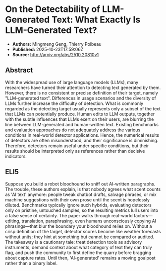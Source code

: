 # On the Detectability of LLM-Generated Text: What Exactly Is LLM-Generated Text?

- **Authors:** Mingmeng Geng, Thierry Poibeau
- **Published:** 2025-10-23T17:59:06Z
- **Source:** http://arxiv.org/abs/2510.20810v1

## Abstract
With the widespread use of large language models (LLMs), many researchers
have turned their attention to detecting text generated by them. However, there
is no consistent or precise definition of their target, namely "LLM-generated
text". Differences in usage scenarios and the diversity of LLMs further
increase the difficulty of detection. What is commonly regarded as the
detecting target usually represents only a subset of the text that LLMs can
potentially produce. Human edits to LLM outputs, together with the subtle
influences that LLMs exert on their users, are blurring the line between
LLM-generated and human-written text. Existing benchmarks and evaluation
approaches do not adequately address the various conditions in real-world
detector applications. Hence, the numerical results of detectors are often
misunderstood, and their significance is diminishing. Therefore, detectors
remain useful under specific conditions, but their results should be
interpreted only as references rather than decisive indicators.

## ELI5
Suppose you build a robot bloodhound to sniff out AI-written paragraphs. The trouble, these authors explain, is that nobody agrees what scent counts as 'AI text' anymore: people tweak chatbot drafts, salvage phrases, or mix machine suggestions with their own prose until the scent is hopelessly diluted. Benchmarks typically ignore such hybrids, evaluating detectors only on pristine, untouched samples, so the resulting metrics lull users into a false sense of certainty. The paper walks through real-world factors—editing, translation, paraphrasing, even humans unconsciously copying AI phrasings—that blur the boundary your bloodhound relies on. Without a crisp definition of the target, detector scores become like weather forecasts without units; they hint at something but cannot be compared or audited. The takeaway is a cautionary tale: treat detection tools as advisory instruments, demand context about what category of text they can truly flag, and push the community to first define the quarry before bragging about capture rates. Until then, 'AI-generated' remains a moving goalpost rather than a binary label.
